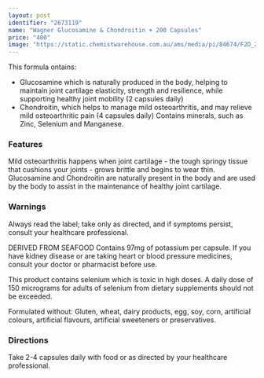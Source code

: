 ```yaml
---
layout: post
identifier: "2673119"
name: "Wagner Glucosamine & Chondroitin + 200 Capsules"
price: "400"
image: "https://static.chemistwarehouse.com.au/ams/media/pi/84674/F2D_200.jpg"
---
```

This formula ontains:
- Glucosamine which is naturally produced in the body, helping to maintain joint cartilage elasticity, strength and resilience, while supporting healthy joint mobility (2 capsules daily)
- Chondroitin, which helps to manage mild osteoarthritis, and may relieve mild osteoarthritic pain (4 capsules daily)
Contains minerals, such as Zinc, Selenium and Manganese.

### Features
Mild osteoarthritis happens when joint cartilage - the tough springy tissue that cushions your joints - grows brittle and begins to wear thin.
Glucosamine and Chondroitin are naturally present in the body and are used by the body to assist in the maintenance of healthy joint cartilage.

### Warnings
Always read the label; take only as directed, and if symptoms persist, consult your healthcare professional.

DERIVED FROM SEAFOOD
Contains 97mg of potassium per capsule. If you have kidney disease or are taking heart or blood pressure medicines, consult your doctor or pharmacist before use.

This product contains selenium which is toxic in high doses. A daily dose of 150 micrograms for adults of selenium from dietary supplements should not be exceeded.

Formulated without:
Gluten, wheat, dairy products, egg, soy, corn, artificial colours, artificial flavours, artificial sweeteners or preservatives.

### Directions
Take 2-4 capsules daily with food or as directed by your healthcare professional.